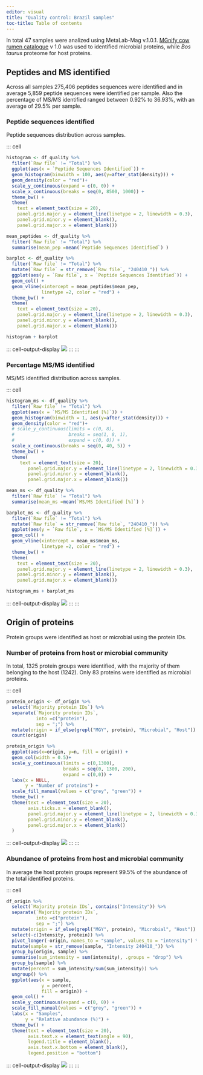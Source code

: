 ```yaml
---
editor: visual
title: "Quality control: Brazil samples"
toc-title: Table of contents
---
```


In total 47 samples were analized using MetaLab-Mag v.1.0.1. [MGnify cow
rumen
catalogue](http://ftp.ebi.ac.uk/pub/databases/metagenomics/mgnify_genomes/cow-rumen/v1.0/)
v 1.0 was used to identified microbial proteins, while *Bos taurus*
proteome for host proteins.

## Peptides and MS identified

Across all samples 275,406 peptides sequences were identified and in
average 5,859 peptide sequences were identified per sample. Also the
percentage of MS/MS identified ranged between 0.92% to 36.93%, with an
average of 29.5% per sample.

### Peptide sequences identified

Peptide sequences distribution across samples.

::: cell
``` {.r .cell-code}
histogram <- df_quality %>% 
  filter(`Raw file` != "Total") %>% 
  ggplot(aes(x = `Peptide Sequences Identified`)) +
  geom_histogram(binwidth = 100, aes(y=after_stat(density))) +
  geom_density(color = "red")+ 
  scale_y_continuous(expand = c(0, 0)) +
  scale_x_continuous(breaks = seq(0, 8500, 1000)) +
  theme_bw() +
  theme(
    text = element_text(size = 20),
    panel.grid.major.y = element_line(linetype = 2, linewidth = 0.3),
    panel.grid.minor.y = element_blank(),
    panel.grid.major.x = element_blank())

mean_peptides <- df_quality %>% 
  filter(`Raw file` != "Total") %>% 
  summarise(mean_pep =mean(`Peptide Sequences Identified`) )

barplot <- df_quality %>% 
  filter(`Raw file` != "Total") %>% 
  mutate(`Raw file` = str_remove(`Raw file`, "240410_")) %>% 
  ggplot(aes(y = `Raw file`, x = `Peptide Sequences Identified`)) +
  geom_col() +
  geom_vline(xintercept = mean_peptides$mean_pep, 
             linetype =2, color = "red") +
  theme_bw() +
  theme(
    text = element_text(size = 20),
    panel.grid.major.y = element_line(linetype = 2, linewidth = 0.3),
    panel.grid.minor.y = element_blank(),
    panel.grid.major.x = element_blank())

histogram + barplot
```

::: cell-output-display
![](qc_files/figure-markdown/unnamed-chunk-2-1.png)
:::
:::

### Percentage MS/MS identified

MS/MS identified distribution across samples.

::: cell
``` {.r .cell-code}
histogram_ms <- df_quality %>% 
  filter(`Raw file` != "Total") %>% 
  ggplot(aes(x = `MS/MS Identified [%]`)) +
  geom_histogram(binwidth = 1, aes(y=after_stat(density))) +
  geom_density(color = "red")+ 
  # scale_y_continuous(limits = c(0, 8),
  #                    breaks = seq(1, 8, 1),
  #                    expand = c(0, 0)) +
  scale_x_continuous(breaks = seq(0, 40, 5)) +
  theme_bw() +
  theme(
     text = element_text(size = 20),
        panel.grid.major.y = element_line(linetype = 2, linewidth = 0.3),
        panel.grid.minor.y = element_blank(),
        panel.grid.major.x = element_blank())

mean_ms <- df_quality %>% 
  filter(`Raw file` != "Total") %>% 
  summarise(mean_ms =mean(`MS/MS Identified [%]`) )

barplot_ms <- df_quality %>% 
  filter(`Raw file` != "Total") %>% 
  mutate(`Raw file` = str_remove(`Raw file`, "240410_")) %>% 
  ggplot(aes(y = `Raw file`, x = `MS/MS Identified [%]`)) +
  geom_col() +
  geom_vline(xintercept = mean_ms$mean_ms, 
             linetype =2, color = "red") +
  theme_bw() +
  theme(
    text = element_text(size = 20),
    panel.grid.major.y = element_line(linetype = 2, linewidth = 0.3),
    panel.grid.minor.y = element_blank(),
    panel.grid.major.x = element_blank())

histogram_ms + barplot_ms
```

::: cell-output-display
![](qc_files/figure-markdown/unnamed-chunk-3-1.png)
:::
:::

## Origin of proteins

Protein groups were identified as host or microbial using the protein
IDs.

### Number of proteins from host or microbial community

In total, 1325 protein groups were identified, with the majority of them
belonging to the host (1242). Only 83 proteins were identified as
microbial proteins.

::: cell
``` {.r .cell-code}
protein_origin <- df_origin %>% 
  select(`Majority protein IDs`) %>% 
  separate(`Majority protein IDs`,
           into =c("protein"),
           sep = ";") %>% 
  mutate(origin = if_else(grepl("MGY", protein), "Microbial", "Host")) %>%
  count(origin) 

protein_origin %>% 
  ggplot(aes(x=origin, y=n, fill = origin)) +
  geom_col(width = 0.5)+
  scale_y_continuous(limits = c(0,1300),
                     breaks = seq(0, 1300, 200),
                     expand = c(0,0)) +
  labs(x = NULL,
       y = "Number of proteins") +
  scale_fill_manual(values = c("grey", "green")) +
  theme_bw() +
  theme(text = element_text(size = 20),
        axis.ticks.x = element_blank(),
        panel.grid.major.y = element_line(linetype = 2, linewidth = 0.3),
        panel.grid.minor.y = element_blank(),
        panel.grid.major.x = element_blank()
  )
```

::: cell-output-display
![](qc_files/figure-markdown/unnamed-chunk-4-1.png)
:::
:::

### Abundance of proteins from host and microbial community

In average the host protein groups represent 99.5% of the abundance of
the total identified proteins.

::: cell
``` {.r .cell-code}
df_origin %>% 
  select(`Majority protein IDs`, contains("Intensity")) %>% 
  separate(`Majority protein IDs`,
           into =c("protein"),
           sep = ";") %>% 
  mutate(origin = if_else(grepl("MGY", protein), "Microbial", "Host")) %>% 
  select(-c(Intensity, protein)) %>% 
  pivot_longer(-origin, names_to = "sample", values_to = "intensity") %>% 
  mutate(sample = str_remove(sample, "Intensity 240410_")) %>% 
  group_by(origin, sample) %>% 
  summarise(sum_intensity = sum(intensity), .groups = "drop") %>% 
  group_by(sample) %>% 
  mutate(percent = sum_intensity/sum(sum_intensity)) %>%
  ungroup() %>% 
  ggplot(aes(x = sample,
             y = percent,
             fill = origin)) +
  geom_col() +
  scale_y_continuous(expand = c(0, 0)) +
  scale_fill_manual(values = c("grey", "green")) +
  labs(x = "Samples",
       y = "Relative abundance (%)") +
  theme_bw() +
  theme(text = element_text(size = 20),
        axis.text.x = element_text(angle = 90),
        legend.title = element_blank(),
        axis.text.x.bottom = element_blank(),
        legend.position = "bottom")
```

::: cell-output-display
![](qc_files/figure-markdown/unnamed-chunk-5-1.png)
:::
:::
